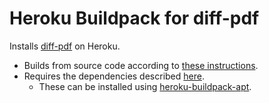 # Heroku Buildpack for diff-pdf

Installs [diff-pdf](https://github.com/vslavik/diff-pdf) on Heroku.

* Builds from source code according to [these instructions](https://github.com/vslavik/diff-pdf#compiling-from-sources).
* Requires the dependencies described [here](https://github.com/vslavik/diff-pdf#ubuntu).
  * These can be installed using [heroku-buildpack-apt](https://elements.heroku.com/buildpacks/heroku/heroku-buildpack-apt).
